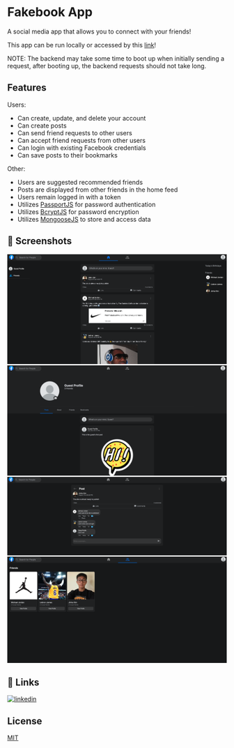 # Fakebook App

A social media app that allows you to connect with your friends!

This app can be run locally or accessed by this [link](https://jinhakimgh.github.io/Fakebook-Frontend)!

NOTE: The backend may take some time to boot up when initially sending a request, after booting up, the backend requests should not take long.

## Features

Users:

- Can create, update, and delete your account
- Can create posts
- Can send friend requests to other users
- Can accept friend requests from other users
- Can login with existing Facebook credentials
- Can save posts to their bookmarks

Other:

- Users are suggested recommended friends
- Posts are displayed from other friends in the home feed
- Users remain logged in with a token
- Utilizes [PassportJS](https://www.passportjs.org/) for password authentication
- Utilizes [BcryptJS](https://www.npmjs.com/package/bcrypt) for password encryption
- Utilizes [MongooseJS](https://mongoosejs.com/docs/) to store and access data

## 📸 Screenshots

![Home Feed](/screenshots/homefeed.png)
![User Profile](/screenshots/userprofile.png)
![Full Post](/screenshots/fullpost.png)
![Friends List](/screenshots/friendslist.png)

## 🔗 Links

[![linkedin](https://img.shields.io/badge/linkedin-0A66C2?style=for-the-badge&logo=linkedin&logoColor=white)](https://www.linkedin.com/in/jinha-kim/)

## License

[MIT](https://choosealicense.com/licenses/mit/)
